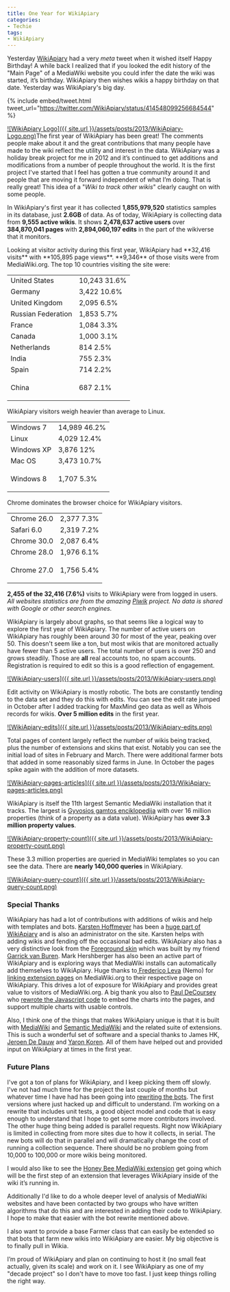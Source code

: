 ```yaml
---
title: One Year for WikiApiary
categories:
- Techie
tags:
- WikiApiary
---
```


Yesterday [WikiApiary](http://wikiapiary.com/) had a very _meta_ tweet when it wished itself Happy Birthday! A while back I realized that if you looked the edit history of the "Main Page" of a MediaWiki website you could infer the date the wiki was started, it’s birthday. WikiApiary then wishes wikis a happy birthday on that date. Yesterday was WikiApiary's big day.

{% include embed/tweet.html tweet_url="https://twitter.com/WikiApiary/status/414548099256684544" %}

[![WikiApiary Logo]({{ site.url }}/assets/posts/2013/WikiApiary-Logo.png)](http://wikiapiary.com/)The first year of WikiApiary has been great! The comments people make about it and the great contributions that many people have made to the wiki reflect the utility and interest in the data. WikiApiary was a holiday break project for me in 2012 and it’s continued to get additions and modifications from a number of people throughout the world. It is the first project I've started that I feel has gotten a true community around it and people that are moving it forward independent of what I’m doing. That is really great! This idea of a "_Wiki to track other wikis_" clearly caught on with some people.

In WikiApiary's first year it has collected **1,855,979,520** statistics samples in its database, just **2.6GB** of data. As of today, WikiApiary is collecting data from **9,555 active wikis**. It shows **2,478,637 active users** over **384,870,041 pages** with **2,894,060,197 edits** in the part of the wikiverse that it monitors.

<!-- more -->Looking at visitor activity during this first year, WikiApiary had **32,416 visits** with **105,895 page views**. **9,346** of those visits were from MediaWiki.org. The top 10 countries visiting the site were:


<table cellspacing="0" >
<tbody >
<tr >

<td >United States
</td>

<td >10,243 31.6%
</td>
</tr>
<tr >

<td >Germany
</td>

<td >3,422 10.6%
</td>
</tr>
<tr >

<td >United Kingdom
</td>

<td >2,095 6.5%
</td>
</tr>
<tr >

<td >Russian Federation
</td>

<td >1,853 5.7%
</td>
</tr>
<tr >

<td >France
</td>

<td >1,084 3.3%
</td>
</tr>
<tr >

<td >Canada
</td>

<td >1,000 3.1%
</td>
</tr>
<tr >

<td >Netherlands
</td>

<td >814 2.5%
</td>
</tr>
<tr >

<td >India
</td>

<td >755 2.3%
</td>
</tr>
<tr >

<td >Spain
</td>

<td >714 2.2%
</td>
</tr>
<tr >

<td >


China



</td>

<td >687 2.1%
</td>
</tr>
</tbody>
</table>


WikiApiary visitors weigh heavier than average to Linux.


<table cellspacing="0" >
<tbody >
<tr >

<td >Windows 7
</td>

<td >14,989 46.2%
</td>
</tr>
<tr >

<td >Linux
</td>

<td >4,029 12.4%
</td>
</tr>
<tr >

<td >Windows XP
</td>

<td >3,876 12%
</td>
</tr>
<tr >

<td >Mac OS
</td>

<td >3,473 10.7%
</td>
</tr>
<tr >

<td >


Windows 8



</td>

<td >1,707 5.3%
</td>
</tr>
</tbody>
</table>


Chrome dominates the browser choice for WikiApiary visitors.


<table cellspacing="0" >
<tbody >
<tr >

<td >Chrome 26.0
</td>

<td >2,377 7.3%
</td>
</tr>
<tr >

<td >Safari 6.0
</td>

<td >2,319 7.2%
</td>
</tr>
<tr >

<td >Chrome 30.0
</td>

<td >2,087 6.4%
</td>
</tr>
<tr >

<td >Chrome 28.0
</td>

<td >1,976 6.1%
</td>
</tr>
<tr >

<td >


Chrome 27.0



</td>

<td >1,756 5.4%
</td>
</tr>
</tbody>
</table>


**2,455 of the 32,416 (7.6%)** visits to WikiApiary were from logged in users. _All websites statistics are from the amazing [Piwik](http://piwik.org) project. No data is shared with Google or other search engines._

WikiApiary is largely about graphs, so that seems like a logical way to explore the first year of WikiApiary. The number of active users on WikiApiary has roughly been around 30 for most of the year, peaking over 50. This doesn't seem like a ton, but most wikis that are monitored actually have fewer than 5 active users. The total number of users is over 250 and grows steadily. Those are **all** real accounts too, no spam accounts. Registration is required to edit so this is a good reflection of engagement.

[![WikiApiary-users]({{ site.url }}/assets/posts/2013/WikiApiary-users.png)](http://thingelstad.com/s/one-year-for-wikiapiary/wikiapiary-users/img)

Edit activity on WikiApiary is mostly robotic. The bots are constantly tending to the data set and they do this with edits. You can see the edit rate jumped in October after I added tracking for MaxMind geo data as well as Whois records for wikis. **Over 5 million edits** in the first year.

[![WikiApiary-edits]({{ site.url }}/assets/posts/2013/WikiApiary-edits.png)](http://thingelstad.com/s/one-year-for-wikiapiary/wikiapiary-edits/img)

Total pages of content largely reflect the number of wikis being tracked, plus the number of extensions and skins that exist. Notably you can see the initial load of sites in February and March. There were additional farmer bots that added in some reasonably sized farms in June. In October the pages spike again with the addition of more datasets.

[![WikiApiary-pages-articles]({{ site.url }}/assets/posts/2013/WikiApiary-pages-articles.png)](http://thingelstad.com/s/one-year-for-wikiapiary/wikiapiary-pages-articles/img)

WikiApiary is itself the 11th largest Semantic MediaWiki installation that it tracks. The largest is [Gyvosios gamtos enciklopedija](http://wikiapiary.com/wiki/Gyvosios_gamtos_enciklopedija) with over 16 million properties (think of a property as a data value). WikiApiary has **over 3.3 million property values**.

[![WikiApiary-property-count]({{ site.url }}/assets/posts/2013/WikiApiary-property-count.png)](http://thingelstad.com/s/one-year-for-wikiapiary/wikiapiary-property-count/img)

These 3.3 million properties are queried in MediaWiki templates so you can see the data. There are **nearly 140,000 queries** in WikiApiary.

[![WikiApiary-query-count]({{ site.url }}/assets/posts/2013/WikiApiary-query-count.png)](http://thingelstad.com/s/one-year-for-wikiapiary/wikiapiary-query-count/img)

### Special Thanks

WikiApiary has had a lot of contributions with additions of wikis and help with templates and bots. [Karsten Hoffmeyer](http://wikiapiary.com/wiki/User:Kghbln) has been a [huge part of WikiApiary](http://wikiapiary.com/wiki/Special:Contributions/Kghbln) and is also an administrator on the site. Karsten helps with adding wikis and fending off the occasional bad edits. WikiApiary also has a very distinctive look from the [Foreground skin](http://foreground.wikiwonders.net/wiki/) which was built by my friend [Garrick van Buren](https://garrickvanburen.com). Mark Hershberger has also been an active part of WikiApiary and is exploring ways that MediaWiki installs can automatically add themselves to WikiApiary. Huge thanks to[ Frederico Leva](https://meta.wikimedia.org/wiki/User:Nemo_bis) (Nemo) for [linking extension pages](https://www.mediawiki.org/w/index.php?title=Template%3AExtension&diff=659727&oldid=657147) on MediaWiki.org to their respective page on WikiApiary. This drives a lot of exposure for WikiApiary and provides great value to visitors of MediaWiki.org. A big thank you also to [Paul DeCoursey](https://twitter.com/optimuspaul) who [rewrote the Javascript code](https://github.com/thingles/WikiApiary/commit/9c82198fe155a915960c607813688ef300c2fa68) to embed the charts into the pages, and support multiple charts with usable controls.

Also, I think one of the things that makes WikiApiary unique is that it is built with [MediaWiki](https://www.mediawiki.org/wiki/MediaWiki) and [Semantic MediaWiki](http://semantic-mediawiki.org) and the related suite of extensions. This is such a wonderful set of software and a special thanks to James HK, [Jeroen De Dauw](http://www.bn2vs.com/blog/) and [Yaron Koren](http://yaronkoren.com). All of them have helped out and provided input on WikiApiary at times in the first year.

### Future Plans

I've got a ton of plans for WikiApiary, and I keep picking them off slowly. I've not had much time for the project the last couple of months but whatever time I have had has been going into [rewriting the bots](https://github.com/thingles/WikiApiary). The first versions where just hacked up and difficult to understand. I’m working on a rewrite that includes unit tests, a good object model and code that is easy enough to understand that I hope to get some more contributors involved. The other huge thing being added is parallel requests. Right now WikiApiary is limited in collecting from more sites due to how it collects, in serial. The new bots will do that in parallel and will dramatically change the cost of running a collection sequence. There should be no problem going from 10,000 to 100,000 or more wikis being monitored.

I would also like to see the [Honey Bee MediaWiki extension](https://github.com/thingles/HoneyBee) get going which will be the first step of an extension that leverages WikiApiary inside of the wiki it’s running in.

Additionally I'd like to do a whole deeper level of analysis of MediaWiki websites and have been contacted by two groups who have written algorithms that do this and are interested in adding their code to WikiApiary. I hope to make that easier with the bot rewrite mentioned above.

I also want to provide a base Farmer class that can easily be extended so that bots that farm new wikis into WikiApiary are easier. My big objective is to finally pull in Wikia.

I’m proud of WikiApiary and plan on continuing to host it (no small feat actually, given its scale) and work on it. I see WikiApiary as one of my "decade project" so I don't have to move too fast. I just keep things rolling the right way.
